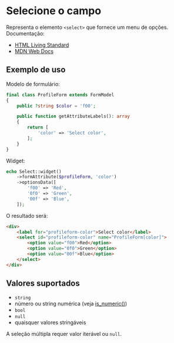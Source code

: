 # Selecione o campo

Representa o elemento `<select>` que fornece um menu de opções. Documentação:

- [HTML Living Standard](https://html.spec.whatwg.org/multipage/form-elements.html#the-select-element)
- [MDN Web Docs](https://developer.mozilla.org/docs/Web/HTML/Element/select)

## Exemplo de uso

Modelo de formulário:

```php
final class ProfileForm extends FormModel
{
    public ?string $color = 'f00';

    public function getAttributeLabels(): array
    {
        return [
            'color' => 'Select color',
        ];
    }
}
```

Widget:

```php
echo Select::widget()
    ->formAttribute($profileForm, 'color')
    ->optionsData([
        'f00' => 'Red',
        '0f0' => 'Green',
        '00f' => 'Blue',
    ]);
```

O resultado será:

```html
<div>
    <label for="profileform-color">Select color</label>
    <select id="profileform-color" name="ProfileForm[color]">
        <option value="f00">Red</option>
        <option value="0f0">Green</option>
        <option value="00f">Blue</option>
    </select>
</div>
```

## Valores suportados

- `string`
- número ou string numérica (veja [is_numeric()](https://www.php.net/manual/pt_BR/function.is-numeric.php))
- `bool`
- `null`
- quaisquer valores stringáveis

A seleção múltipla requer valor iterável ou `null`.
